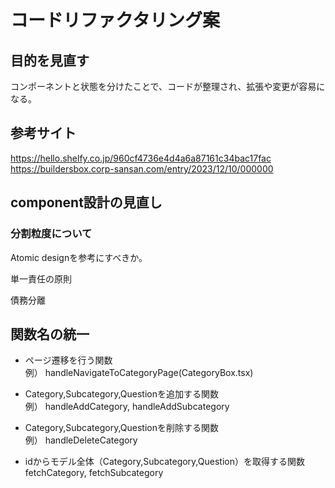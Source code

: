 # コードリファクタリング案

## 目的を見直す
コンポーネントと状態を分けたことで、コードが整理され、拡張や変更が容易になる。


## 参考サイト

https://hello.shelfy.co.jp/960cf4736e4d4a6a87161c34bac17fac
https://buildersbox.corp-sansan.com/entry/2023/12/10/000000

## component設計の見直し

### 分割粒度について
Atomic designを参考にすべきか。

単一責任の原則

債務分離

## 関数名の統一

- ページ遷移を行う関数<br>
例）
handleNavigateToCategoryPage(CategoryBox.tsx)

- Category,Subcategory,Questionを追加する関数<br>
例）
handleAddCategory, handleAddSubcategory

- Category,Subcategory,Questionを削除する関数<br>
例）
handleDeleteCategory

- idからモデル全体（Category,Subcategory,Question）を取得する関数<br>
fetchCategory, fetchSubcategory




